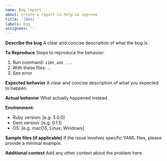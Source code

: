 ```yaml
---
name: Bug report
about: Create a report to help us improve
title: '[BUG] '
labels: bug
assignees: ''
---
```


**Describe the bug**
A clear and concise description of what the bug is.

**To Reproduce**
Steps to reproduce the behavior:
1. Run command: `i18n_add ...`
2. With these files: ...
3. See error

**Expected behavior**
A clear and concise description of what you expected to happen.

**Actual behavior**
What actually happened instead.

**Environment:**
- Ruby version: [e.g. 3.0.0]
- Gem version: [e.g. 0.1.1]
- OS: [e.g. macOS, Linux, Windows]

**Sample files (if applicable)**
If the issue involves specific YAML files, please provide a minimal example.

**Additional context**
Add any other context about the problem here.
